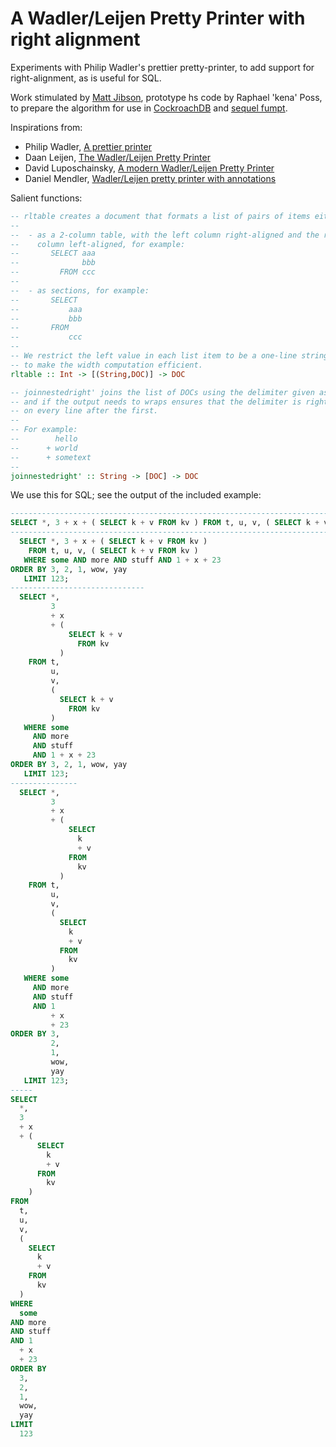 # A Wadler/Leijen Pretty Printer with right alignment

Experiments with Philip Wadler's prettier pretty-printer,
to add support for right-alignment, as is useful for SQL.

Work stimulated by [Matt Jibson](https://github.com/mjibson),
prototype hs code by Raphael 'kena' Poss, to prepare the algorithm for
use in [CockroachDB](https://github.com/cockroachdb/cockroach) and
[sequel fumpt](https://sqlfum.pt/).

Inspirations from:

- Philip Wadler, [A prettier printer](https://homepages.inf.ed.ac.uk/wadler/papers/prettier/prettier.pdf)
- Daan Leijen, [The Wadler/Leijen Pretty Printer](https://hackage.haskell.org/package/wl-pprint-1.2.1/docs/Text-PrettyPrint-Leijen.html)
- David Luposchainsky, [A modern Wadler/Leijen Pretty Printer](https://github.com/quchen/prettyprinter)
- Daniel Mendler, [Wadler/Leijen pretty printer with annotations](https://github.com/minad/wl-pprint-annotated/blob/master/src/Text/PrettyPrint/Annotated/WL.hs)



Salient functions:

```haskell
-- rltable creates a document that formats a list of pairs of items either:
--
--  - as a 2-column table, with the left column right-aligned and the right
--    column left-aligned, for example:
--       SELECT aaa
--              bbb
--         FROM ccc
--
--  - as sections, for example:
--       SELECT
--           aaa
--           bbb
--       FROM
--           ccc
--
-- We restrict the left value in each list item to be a one-line string
-- to make the width computation efficient.
rltable :: Int -> [(String,DOC)] -> DOC
```

```haskell
-- joinnestedright' joins the list of DOCs using the delimiter given as string,
-- and if the output needs to wraps ensures that the delimiter is right-aligned
-- on every line after the first.
--
-- For example:
--        hello
--      + world
--      + sometext
--
joinnestedright' :: String -> [DOC] -> DOC
```

We use this for SQL; see the output of the included example:

```sql
------------------------------------------------------------------------------------------------------------------------------------------------------------------------------------
SELECT *, 3 + x + ( SELECT k + v FROM kv ) FROM t, u, v, ( SELECT k + v FROM kv ) WHERE some AND more AND stuff AND 1 + x + 23 ORDER BY 3, 2, 1, wow, yay LIMIT 123
--------------------------------------------------------------------------------
  SELECT *, 3 + x + ( SELECT k + v FROM kv )
    FROM t, u, v, ( SELECT k + v FROM kv )
   WHERE some AND more AND stuff AND 1 + x + 23
ORDER BY 3, 2, 1, wow, yay
   LIMIT 123;
------------------------------
  SELECT *,
         3
         + x
         + (
             SELECT k + v
               FROM kv
           )
    FROM t,
         u,
         v,
         (
           SELECT k + v
             FROM kv
         )
   WHERE some
     AND more
     AND stuff
     AND 1 + x + 23
ORDER BY 3, 2, 1, wow, yay
   LIMIT 123;
---------------
  SELECT *,
         3
         + x
         + (
             SELECT
               k
               + v
             FROM
               kv
           )
    FROM t,
         u,
         v,
         (
           SELECT
             k
             + v
           FROM
             kv
         )
   WHERE some
     AND more
     AND stuff
     AND 1
         + x
         + 23
ORDER BY 3,
         2,
         1,
         wow,
         yay
   LIMIT 123;
-----
SELECT
  *,
  3
  + x
  + (
      SELECT
        k
        + v
      FROM
        kv
    )
FROM
  t,
  u,
  v,
  (
    SELECT
      k
      + v
    FROM
      kv
  )
WHERE
  some
AND more
AND stuff
AND 1
  + x
  + 23
ORDER BY
  3,
  2,
  1,
  wow,
  yay
LIMIT
  123
```
